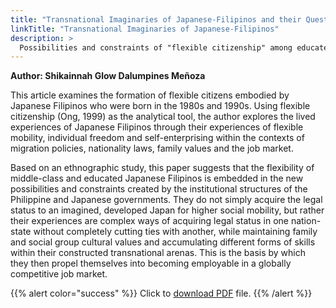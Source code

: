 ```yaml
---
title: "Transnational Imaginaries of Japanese-Filipinos and their Quest for Flexible Citizenship"
linkTitle: "Transnational Imaginaries of Japanese-Filipinos"
description: >
  Possibilities and constraints of "flexible citizenship" among educated Japanese-Filipinos
---
```

**Author: Shikainnah Glow Dalumpines Meñoza**

This article examines the formation of flexible citizens embodied by Japanese Filipinos who were born in the 1980s and 1990s. Using flexible citizenship (Ong, 1999) as the analytical tool, the author explores the lived experiences of Japanese Filipinos through their experiences of flexible mobility, individual freedom and self-enterprising within the contexts of migration policies, nationality laws, family values and the job market.

Based on an ethnographic study, this paper suggests that the flexibility of middle-class and educated Japanese Filipinos is embedded in the new possibilities and constraints created by the institutional structures of the Philippine and Japanese governments. They do not simply acquire the legal status to an imagined, developed Japan for higher social mobility, but rather their experiences are complex ways of acquiring legal status in one nation-state without completely cutting ties with another, while maintaining family and social group cultural values and accumulating different forms of skills within their constructed transnational arenas. This is the basis by which they then propel themselves into becoming employable in a globally competitive job market.

{{% alert color="success" %}}
Click to [download PDF](https://timog.org/static/pdf/japanese-filipinos-and-their-quest-for-flexible-citizenship.pdf) file.
{{% /alert %}}

